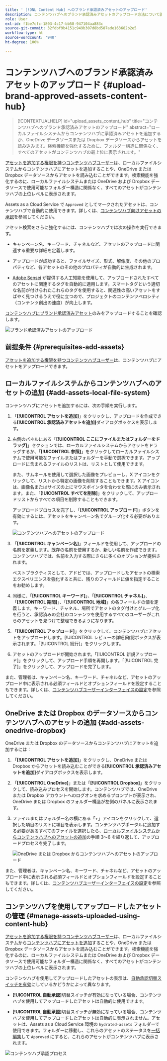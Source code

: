 ```yaml
---
title: ' [!DNL Content Hub] へのブランド承認済みアセットのアップロード'
description: コンテンツハブへのブランド承認済みアセットのアップロード方法について説明します。
role: User
exl-id: f1be7cfc-1803-4c17-bb58-947104aa883c
source-git-commit: 32fdbf9b4151c949b307d8bd587ade163682b2e5
workflow-type: ht
source-wordcount: '940'
ht-degree: 100%

---
```


# コンテンツハブへのブランド承認済みアセットのアップロード {#upload-brand-approved-assets-content-hub}

>[!CONTEXTUALHELP]
>id="upload_assets_content_hub"
>title="コンテンツハブへのブランド承認済みアセットのアップロード"
>abstract="ローカルファイルシステムからコンテンツハブに承認済みアセットを追加するか、OneDrive データソースまたは Dropbox データソースからアセットを読み込みます。検索機能を強化するために、フォルダー構造に関係なく、すべてのアセットがコンテンツハブの最上位に表示されます。"

[アセットを追加する権限を持つコンテンツハブユーザー](/help/assets/deploy-content-hub.md#onboard-content-hub-users-add-assets)は、ローカルファイルシステムからコンテンツハブにアセットを追加することや、OneDrive または Dropbox データソースからアセットを読み込むことができます。検索機能を強化するのに、ローカルファイルシステムまたは OneDrive および Dropbox データソースで使用可能なフォルダー構造に関係なく、すべてのアセットがコンテンツハブの上位レベルに表示されます。

Assets as a Cloud Service で `Approved` としてマークされたアセットは、コンテンツハブで自動的に使用できます。詳しくは、[コンテンツハブ向けアセットの承認](/help/assets/approve-assets-content-hub.md)を参照してください。

アセット検索をさらに強化するには、コンテンツハブでは次の操作を実行できます。

* キャンペーン名、キーワード、チャネルなど、アセットのアップロードに関連する重要な詳細を定義します。

* アップロードが成功すると、ファイルサイズ、形式、解像度、その他のプロパティなど、各アセットのその他のプロパティが自動的に生成されます。

* [Adobe Sensei](https://www.adobe.com/jp/sensei.html) が提供する人工知能を使用して、アップロードされたすべてのアセットに関連するタグを自動的に適用します。スマートタグという適切な名前が付けられたこれらのタグを使用すると、関連性の高いアセットをすばやく見つけるうえで役に立つので、プロジェクトのコンテンツベロシティ（コンテンツ創出の速度）が向上します。

[コンテンツハブにブランド承認済みアセット](/help/assets/approve-assets.md)のみをアップロードすることを確認します。

![ブランド承認済みアセットのアップロード](assets/upload-brand-approved-assets.png)

## 前提条件 {#prerequisites-add-assets}

[アセットを追加する権限を持つコンテンツハブユーザー](/help/assets/deploy-content-hub.md#onboard-content-hub-users-add-assets)は、コンテンツハブにアセットをアップロードできます。

## ローカルファイルシステムからコンテンツハブへのアセットの追加 {#add-assets-local-file-system}

コンテンツハブにアセットを追加するには、次の手順を実行します。

1. 「**[!UICONTROL アセットを追加]**」をクリックし、アップロードを作成できる&#x200B;**[!UICONTROL 承認済みアセットを追加]**&#x200B;ダイアログボックスを表示します。

1. 右側のパネルにある「**[!UICONTROL ここにファイルまたはフォルダーをドラッグ]**」セクションでは、ローカルファイルシステムからアセットをドラッグするか、「**[!UICONTROL 参照]**」をクリックしてローカルファイルシステムで使用可能なファイルまたはフォルダーを手動で選択できます。アップロードに含まれるファイルのリストは、リストとして使用できます。


   また、サムネールを使用して選択した画像をプレビューし、X アイコンをクリックして、リストから特定の画像を削除することもできます。X アイコンは、画像名またはサイズの上にマウスポインタを合わせた際にのみ表示されます。また、「**[!UICONTROL すべてを削除]**」をクリックして、アップロードリストからすべての項目を削除することもできます。

   アップロードプロセスを完了し、「**[!UICONTROL アップロード]**」ボタンを有効にするには、アセットをキャンペーン名でグループ化する必要があります。

   ![コンテンツハブへのアセットのアップロード](assets/upload-assets-content-hub.png)

1. 「**[!UICONTROL キャンペーン名]**」フィールドを使用して、アップロードの名前を定義します。既存の名前を使用するか、新しい名前を作成できます。コンテンツハブでは、名前を入力する際にさらに多くのオプションが提供されます。<!--You can define multiple Campaign names for your upload. While you are typing a name, either click anywhere else within the dialog box or press the `,` (Comma) key to register the name.-->

   ベストプラクティスとして、アドビでは、アップロードしたアセットの検索エクスペリエンスを強化すると共に、残りのフィールドに値を指定することをお勧めします。

1. 同様に、「**[!UICONTROL キーワード]**」、「**[!UICONTROL チャネル]**」、「**[!UICONTROL 期間]**」、「**[!UICONTROL 地域]**」の各フィールドの値を定義します。キーワード、チャネル、場所でアセットのタグ付けとグループ化を行うと、承認済みの会社のコンテンツを使用するすべてのユーザーがこれらのアセットを見つけて整理できるようになります。

1. 「**[!UICONTROL アップロード]**」をクリックして、コンテンツハブにアセットをアップロードします。[!UICONTROL レビューの詳細]確認ボックスが表示されます。「[!UICONTROL 続行]」をクリックします。

1. アセットのアップロードが開始されます。「[!UICONTROL 新規アップロード]」をクリックして、アップロード手順を再開します。「[!UICONTROL 完了]」をクリックして、アップロードを完了します。

また、管理者は、キャンペーン名、キーワード、チャネルなど、アセットのアップロード中に表示される必須フィールドとオプションフィールドを設定することもできます。詳しくは、[コンテンツハブユーザーインターフェイスの設定](configure-content-hub-ui-options.md#configure-upload-options-content-hub)を参照してください。


## OneDrive または Dropbox のデータソースからコンテンツハブへのアセットの追加 {#add-assets-onedrive-dropbox}

OneDrive または Dropbox のデータソースからコンテンツハブにアセットを追加するには：

1. 「**[!UICONTROL アセットを追加]**」をクリックし、OneDrive または Dropbox からアセットを読み込むことができる&#x200B;**[!UICONTROL 承認済みアセットを追加]**&#x200B;ダイアログボックスを表示します。

1. 「**[!UICONTROL OneDrive]**」または「**[!UICONTROL Dropbox]**」をクリックして、読み込みプロセスを開始します。コンテンツハブでは、OneDrive または Dropbox アカウントへのログオンを求めるプロンプトが表示され、OneDrive または Dropbox のフォルダー構造が左側のパネルに表示されます。

1. ファイルまたはフォルダー名の横にある「+」アイコンをクリックして、選択した項目のリストに項目を表示します。コンテンツハブポータルに追加する必要があるすべてのファイルを選択したら、[ローカルファイルシステムからコンテンツハブへのアセットの追加](#add-assets-local-file-system)の手順 3～6 を繰り返して、アップロードプロセスを完了します。

   ![OneDrive または Dropbox からコンテンツハブへのアセットのアップロード](assets/add-assets-onedrive-dropbox.png)

また、管理者は、キャンペーン名、キーワード、チャネルなど、アセットのアップロード中に表示される必須フィールドとオプションフィールドを設定することもできます。詳しくは、[コンテンツハブユーザーインターフェイスの設定](configure-content-hub-ui-options.md#configure-upload-options-content-hub)を参照してください。

## コンテンツハブを使用してアップロードしたアセットの管理 {#manage-assets-uploaded-using-content-hub}

[アセットを追加する権限を持つコンテンツハブユーザー](/help/assets/deploy-content-hub.md#onboard-content-hub-users-add-assets)は、ローカルファイルシステムから[コンテンツハブにアセットを追加](/help/assets/upload-brand-approved-assets.md)することや、OneDrive または Dropbox データソースからアセットを読み込むことができます。検索機能を強化するのに、ローカルファイルシステムまたは OneDrive および Dropbox データソースで使用可能なフォルダー構造に関係なく、すべてのアセットがコンテンツハブの上位レベルに表示されます。

コンテンツハブを使用してアップロードしたアセットの表示は、[自動承認切替スイッチを有効](/help/assets/configure-content-hub-ui-options.md#configure-import-options-content-hub)にしているかどうかによって異なります。

* **[!UICONTROL 自動承認]**&#x200B;切替スイッチが有効になっている場合、コンテンツハブを使用してアップロードしたアセットは自動的に使用できます。

* **[!UICONTROL 自動承認]**&#x200B;切替スイッチが無効になっている場合、コンテンツハブを使用してアップロードしたアセットは自動的に表示されません。アセットは、Assets as a Cloud Service 環境の `hydrated-assets` フォルダーで使用できます。フォルダーに移動し、これらのアセットのステータスを[一括編集](#bulk-approve-assets-content-hub)して `Approved` にすると、これらのアセットがコンテンツハブに表示されます。

![コンテンツハブ承認プロセス](/help/assets/assets/content-hub-approval.png)
